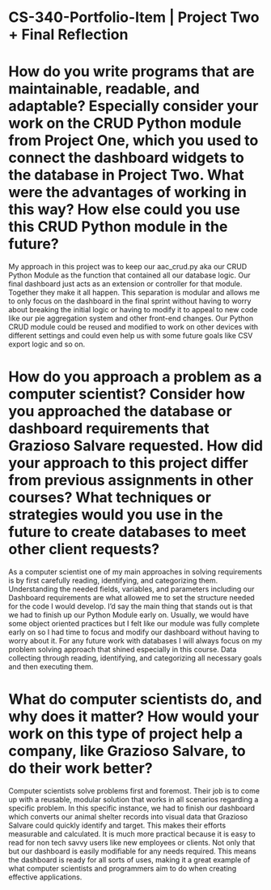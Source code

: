 # CS-340-Portfolio-Item | Project Two + Final Reflection

# How do you write programs that are maintainable, readable, and adaptable? Especially consider your work on the CRUD Python module from Project One, which you used to connect the dashboard widgets to the database in Project Two. What were the advantages of working in this way? How else could you use this CRUD Python module in the future?

My approach in this project was to keep our aac_crud.py aka our CRUD Python Module as the function that contained all our database logic. Our final dashboard just acts as an extension or controller for that module. Together they make it all happen. This separation is modular and allows me to only focus on the dashboard in the final sprint without having to worry about breaking the initial logic or having to modify it to appeal to new code like our pie aggregation system and other front-end changes. Our Python CRUD module could be reused and modified to work on other devices with different settings and could even help us with some future goals like CSV export logic and so on.

# How do you approach a problem as a computer scientist? Consider how you approached the database or dashboard requirements that Grazioso Salvare requested. How did your approach to this project differ from previous assignments in other courses? What techniques or strategies would you use in the future to create databases to meet other client requests?

As a computer scientist one of my main approaches in solving requirements is by first carefully reading, identifying, and categorizing them. Understanding the needed fields, variables, and parameters including our Dashboard requirements are what allowed me to set the structure needed for the code I would develop. I’d say the main thing that stands out is that we had to finish up our Python Module early on. Usually, we would have some object oriented practices but I felt like our module was fully complete early on so I had time to focus and modify our dashboard without having to worry about it. For any future work with databases I will always focus on my problem solving approach that shined especially in this course. Data collecting through reading, identifying, and categorizing all necessary goals and then executing them.

# What do computer scientists do, and why does it matter? How would your work on this type of project help a company, like Grazioso Salvare, to do their work better?

Computer scientists solve problems first and foremost. Their job is to come up with a reusable, modular solution that works in all scenarios regarding a specific problem. In this specific instance, we had to finish our dashboard which converts our animal shelter records into visual data that Grazioso Salvare could quickly identify and target. This makes their efforts measurable and calculated. It is much more practical because it is easy to read for non tech savvy users like new employees or clients. Not only that but our dashboard is easily modifiable for any needs required. This means the dashboard is ready for all sorts of uses, making it a great example of what computer scientists and programmers aim to do when creating effective applications.
